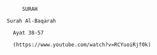             SURAH            
            
       Surah Al-Baqarah 
       
         Ayat 38-57
         
         (https://www.youtube.com/watch?v=RCYuoiRjf0k)
